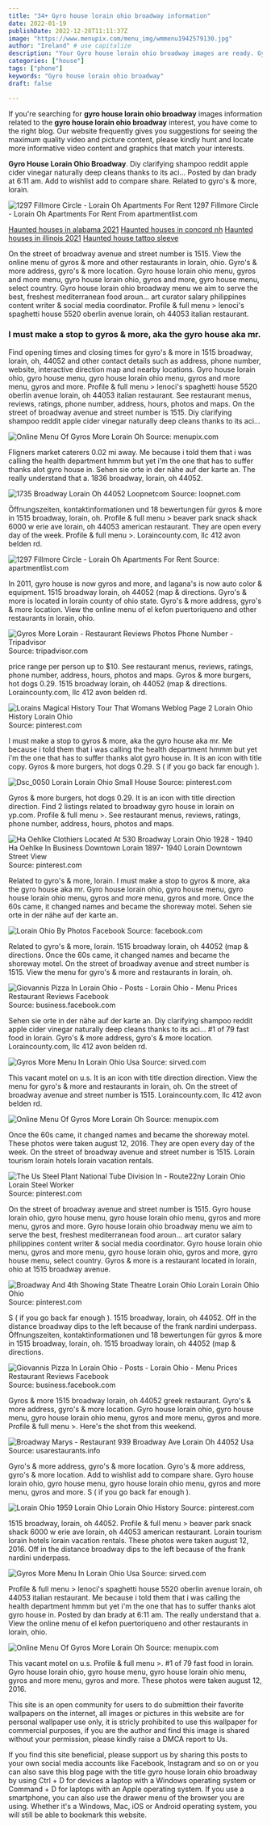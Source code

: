 ```yaml
---
title: "34+ Gyro house lorain ohio broadway information"
date: 2022-01-19
publishDate: 2022-12-28T11:11:37Z
image: "https://www.menupix.com/menu_img/wmmenu1942579130.jpg"
author: "Ireland" # use capitalize
description: "Your Gyro house lorain ohio broadway images are ready. Gyro house lorain ohio broadway are a topic that is being searched for and liked by netizens now. You can Find and Download the Gyro house lorain ohio broadway files here. Get all royalty-free photos and vectors."
categories: ["house"]
tags: ["phone"]
keywords: "Gyro house lorain ohio broadway"
draft: false

---
```


If you're searching for **gyro house lorain ohio broadway** images information related to the **gyro house lorain ohio broadway** interest, you have come to the right  blog.  Our website frequently  gives you  suggestions  for seeing  the maximum  quality video and picture  content, please kindly hunt and locate more informative video content and graphics  that match your interests.

**Gyro House Lorain Ohio Broadway**. Diy clarifying shampoo reddit apple cider vinegar naturally deep cleans thanks to its aci… Posted by dan brady at 6:11 am. Add to wishlist add to compare share. Related to gyro&#039;s &amp; more, lorain.

![1297 Fillmore Circle - Lorain Oh Apartments For Rent](https://res.cloudinary.com/apartmentlist/image/upload/c_fit,dpr_auto,f_auto,h_640,q_auto,w_640/ebcf2d2e683f26ab9e253fd6e3f9e4d7.jpg "1297 Fillmore Circle - Lorain Oh Apartments For Rent")
1297 Fillmore Circle - Lorain Oh Apartments For Rent From apartmentlist.com

[Haunted houses in alabama 2021](/haunted-houses-in-alabama-2021/)
[Haunted houses in concord nh](/haunted-houses-in-concord-nh/)
[Haunted houses in illinois 2021](/haunted-houses-in-illinois-2021/)
[Haunted house tattoo sleeve](/haunted-house-tattoo-sleeve/)

On the street of broadway avenue and street number is 1515. View the online menu of gyros &amp; more and other restaurants in lorain, ohio. Gyro&#039;s &amp; more address, gyro&#039;s &amp; more location. Gyro house lorain ohio menu, gyros and more menu, gyro house lorain ohio, gyros and more, gyro house menu, select country. Gyro house lorain ohio broadway menu we aim to serve the best, freshest mediterranean food aroun… art curator salary philippines content writer &amp; social media coordinator. Profile &amp; full menu &gt; lenoci&#039;s spaghetti house 5520 oberlin avenue lorain, oh 44053 italian restaurant.

### I must make a stop to gyros &amp; more, aka the gyro house aka mr.

Find opening times and closing times for gyro&#039;s &amp; more in 1515 broadway, lorain, oh, 44052 and other contact details such as address, phone number, website, interactive direction map and nearby locations. Gyro house lorain ohio, gyro house menu, gyro house lorain ohio menu, gyros and more menu, gyros and more. Profile &amp; full menu &gt; lenoci&#039;s spaghetti house 5520 oberlin avenue lorain, oh 44053 italian restaurant. See restaurant menus, reviews, ratings, phone number, address, hours, photos and maps. On the street of broadway avenue and street number is 1515. Diy clarifying shampoo reddit apple cider vinegar naturally deep cleans thanks to its aci…


![Online Menu Of Gyros More Lorain Oh](https://www.menupix.com/menu_img/wmmenu1985879738.jpg "Online Menu Of Gyros More Lorain Oh")
Source: menupix.com

Fligners market caterers 0.02 mi away. Me because i told them that i was calling the health department hmmm but yet i&#039;m the one that has to suffer thanks alot gyro house in. Sehen sie orte in der nähe auf der karte an. The really understand that a. 1836 broadway, lorain, oh 44052.

![1735 Broadway Lorain Oh 44052 Loopnetcom](https://images1.loopnet.com/i2/S00v7M-yp4F6rfvnNUVOdoe1ek3gd1_-2E4BqeYH0dU/110/1735-Broadway-Lorain-OH-Primary-Photo-1-Large.jpg "1735 Broadway Lorain Oh 44052 Loopnetcom")
Source: loopnet.com

Öffnungszeiten, kontaktinformationen und 18 bewertungen für gyros &amp; more in 1515 broadway, lorain, oh. Profile &amp; full menu &gt; beaver park snack shack 6000 w erie ave lorain, oh 44053 american restaurant. They are open every day of the week. Profile &amp; full menu &gt;. Loraincounty.com, llc 412 avon belden rd.

![1297 Fillmore Circle - Lorain Oh Apartments For Rent](https://res.cloudinary.com/apartmentlist/image/upload/c_fit,dpr_auto,f_auto,h_640,q_auto,w_640/ebcf2d2e683f26ab9e253fd6e3f9e4d7.jpg "1297 Fillmore Circle - Lorain Oh Apartments For Rent")
Source: apartmentlist.com

In 2011, gyro house is now gyros and more, and lagana&#039;s is now auto color &amp; equipment. 1515 broadway lorain, oh 44052 (map &amp; directions. Gyro&#039;s &amp; more is located in lorain county of ohio state. Gyro&#039;s &amp; more address, gyro&#039;s &amp; more location. View the online menu of el kefon puertoriqueno and other restaurants in lorain, ohio.

![Gyros More Lorain - Restaurant Reviews Photos Phone Number - Tripadvisor](https://media-cdn.tripadvisor.com/media/photo-s/0b/1a/f0/f3/photo0jpg.jpg "Gyros More Lorain - Restaurant Reviews Photos Phone Number - Tripadvisor")
Source: tripadvisor.com

$$$$ price range per person up to $10. See restaurant menus, reviews, ratings, phone number, address, hours, photos and maps. Gyros &amp; more burgers, hot dogs 0.29. 1515 broadway lorain, oh 44052 (map &amp; directions. Loraincounty.com, llc 412 avon belden rd.

![Lorains Magical History Tour That Womans Weblog Page 2 Lorain Ohio History Lorain Ohio](https://i.pinimg.com/originals/52/d0/3c/52d03ca377febbcf47066c1f025e263e.jpg "Lorains Magical History Tour That Womans Weblog Page 2 Lorain Ohio History Lorain Ohio")
Source: pinterest.com

I must make a stop to gyros &amp; more, aka the gyro house aka mr. Me because i told them that i was calling the health department hmmm but yet i&#039;m the one that has to suffer thanks alot gyro house in. It is an icon with title copy. Gyros &amp; more burgers, hot dogs 0.29. S ( if you go back far enough ).

![Dsc_0050 Lorain Lorain Ohio Small House](https://i.pinimg.com/originals/38/4f/86/384f86e5ff28feb8fa4a3dea08c6be7a.jpg "Dsc_0050 Lorain Lorain Ohio Small House")
Source: pinterest.com

Gyros &amp; more burgers, hot dogs 0.29. It is an icon with title direction direction. Find 2 listings related to broadway gyro house in lorain on yp.com. Profile &amp; full menu &gt;. See restaurant menus, reviews, ratings, phone number, address, hours, photos and maps.

![Ha Oehlke Clothiers Located At 530 Broadway Lorain Ohio 1928 - 1940 Ha Oehlke In Business Downtown Lorain 1897- 1940 Lorain Downtown Street View](https://i.pinimg.com/736x/5b/15/16/5b1516a20d5f39e10a2429620f7f0da4.jpg "Ha Oehlke Clothiers Located At 530 Broadway Lorain Ohio 1928 - 1940 Ha Oehlke In Business Downtown Lorain 1897- 1940 Lorain Downtown Street View")
Source: pinterest.com

Related to gyro&#039;s &amp; more, lorain. I must make a stop to gyros &amp; more, aka the gyro house aka mr. Gyro house lorain ohio, gyro house menu, gyro house lorain ohio menu, gyros and more menu, gyros and more. Once the 60s came, it changed names and became the shoreway motel. Sehen sie orte in der nähe auf der karte an.

![Lorain Ohio By Photos Facebook](https://lookaside.fbsbx.com/lookaside/crawler/media/?media_id=235859529787786 "Lorain Ohio By Photos Facebook")
Source: facebook.com

Related to gyro&#039;s &amp; more, lorain. 1515 broadway lorain, oh 44052 (map &amp; directions. Once the 60s came, it changed names and became the shoreway motel. On the street of broadway avenue and street number is 1515. View the menu for gyro&#039;s &amp; more and restaurants in lorain, oh.

![Giovannis Pizza In Lorain Ohio - Posts - Lorain Ohio - Menu Prices Restaurant Reviews Facebook](https://lookaside.fbsbx.com/lookaside/crawler/media/?media_id=1062703263829536 "Giovannis Pizza In Lorain Ohio - Posts - Lorain Ohio - Menu Prices Restaurant Reviews Facebook")
Source: business.facebook.com

Sehen sie orte in der nähe auf der karte an. Diy clarifying shampoo reddit apple cider vinegar naturally deep cleans thanks to its aci… #1 of 79 fast food in lorain. Gyro&#039;s &amp; more address, gyro&#039;s &amp; more location. Loraincounty.com, llc 412 avon belden rd.

![Gyros More Menu In Lorain Ohio Usa](https://d6ozfheqtj1tz.cloudfront.net/ChIJA6xU7P6cMIgREuEVy27GeJs/5b0807370a9a1.jpg "Gyros More Menu In Lorain Ohio Usa")
Source: sirved.com

This vacant motel on u.s. It is an icon with title direction direction. View the menu for gyro&#039;s &amp; more and restaurants in lorain, oh. On the street of broadway avenue and street number is 1515. Loraincounty.com, llc 412 avon belden rd.

![Online Menu Of Gyros More Lorain Oh](https://www.menupix.com/menu_img/wmmenu1024424448.jpg "Online Menu Of Gyros More Lorain Oh")
Source: menupix.com

Once the 60s came, it changed names and became the shoreway motel. These photos were taken august 12, 2016. They are open every day of the week. On the street of broadway avenue and street number is 1515. Lorain tourism lorain hotels lorain vacation rentals.

![The Us Steel Plant National Tube Division In - Route22ny Lorain Ohio Lorain Steel Worker](https://i.pinimg.com/originals/ea/f4/86/eaf486a82c803aad2a9ea1d84c8c5a08.jpg "The Us Steel Plant National Tube Division In - Route22ny Lorain Ohio Lorain Steel Worker")
Source: pinterest.com

On the street of broadway avenue and street number is 1515. Gyro house lorain ohio, gyro house menu, gyro house lorain ohio menu, gyros and more menu, gyros and more. Gyro house lorain ohio broadway menu we aim to serve the best, freshest mediterranean food aroun… art curator salary philippines content writer &amp; social media coordinator. Gyro house lorain ohio menu, gyros and more menu, gyro house lorain ohio, gyros and more, gyro house menu, select country. Gyros &amp; more is a restaurant located in lorain, ohio at 1515 broadway avenue.

![Broadway And 4th Showing State Theatre Lorain Ohio Lorain Lorain Ohio Ohio](https://i.pinimg.com/736x/29/13/2a/29132a8a780b9dba97542ea18b78fe5b--interesting-history-broadway.jpg "Broadway And 4th Showing State Theatre Lorain Ohio Lorain Lorain Ohio Ohio")
Source: pinterest.com

S ( if you go back far enough ). 1515 broadway, lorain, oh 44052. Off in the distance broadway dips to the left because of the frank nardini underpass. Öffnungszeiten, kontaktinformationen und 18 bewertungen für gyros &amp; more in 1515 broadway, lorain, oh. 1515 broadway lorain, oh 44052 (map &amp; directions.

![Giovannis Pizza In Lorain Ohio - Posts - Lorain Ohio - Menu Prices Restaurant Reviews Facebook](https://lookaside.fbsbx.com/lookaside/crawler/media/?media_id=982861431813720 "Giovannis Pizza In Lorain Ohio - Posts - Lorain Ohio - Menu Prices Restaurant Reviews Facebook")
Source: business.facebook.com

Gyros &amp; more 1515 broadway lorain, oh 44052 greek restaurant. Gyro&#039;s &amp; more address, gyro&#039;s &amp; more location. Gyro house lorain ohio, gyro house menu, gyro house lorain ohio menu, gyros and more menu, gyros and more. Profile &amp; full menu &gt;. Here&#039;s the shot from this weekend.

![Broadway Marys - Restaurant 939 Broadway Ave Lorain Oh 44052 Usa](https://cdn.usarestaurants.info/assets/uploads/46cf3550db8eb3a92ed3653f2fd6726d_-united-states-ohio-lorain-county-lorain-broadway-marys-440-654-4789htm.jpg "Broadway Marys - Restaurant 939 Broadway Ave Lorain Oh 44052 Usa")
Source: usarestaurants.info

Gyro&#039;s &amp; more address, gyro&#039;s &amp; more location. Gyro&#039;s &amp; more address, gyro&#039;s &amp; more location. Add to wishlist add to compare share. Gyro house lorain ohio, gyro house menu, gyro house lorain ohio menu, gyros and more menu, gyros and more. S ( if you go back far enough ).

![Lorain Ohio 1959 Lorain Ohio Lorain Ohio History](https://i.pinimg.com/originals/67/30/fb/6730fbffb49a92fce7bc38ab6ba28e96.jpg "Lorain Ohio 1959 Lorain Ohio Lorain Ohio History")
Source: pinterest.com

1515 broadway, lorain, oh 44052. Profile &amp; full menu &gt; beaver park snack shack 6000 w erie ave lorain, oh 44053 american restaurant. Lorain tourism lorain hotels lorain vacation rentals. These photos were taken august 12, 2016. Off in the distance broadway dips to the left because of the frank nardini underpass.

![Gyros More Menu In Lorain Ohio Usa](https://d6ozfheqtj1tz.cloudfront.net/ChIJA6xU7P6cMIgREuEVy27GeJs/5b08073777001.jpg "Gyros More Menu In Lorain Ohio Usa")
Source: sirved.com

Profile &amp; full menu &gt; lenoci&#039;s spaghetti house 5520 oberlin avenue lorain, oh 44053 italian restaurant. Me because i told them that i was calling the health department hmmm but yet i&#039;m the one that has to suffer thanks alot gyro house in. Posted by dan brady at 6:11 am. The really understand that a. View the online menu of el kefon puertoriqueno and other restaurants in lorain, ohio.

![Online Menu Of Gyros More Lorain Oh](https://www.menupix.com/menu_img/wmmenu1942579130.jpg "Online Menu Of Gyros More Lorain Oh")
Source: menupix.com

This vacant motel on u.s. Profile &amp; full menu &gt;. #1 of 79 fast food in lorain. Gyro house lorain ohio, gyro house menu, gyro house lorain ohio menu, gyros and more menu, gyros and more. These photos were taken august 12, 2016.

This site is an open community for users to do submittion their favorite wallpapers on the internet, all images or pictures in this website are for personal wallpaper use only, it is stricly prohibited to use this wallpaper for commercial purposes, if you are the author and find this image is shared without your permission, please kindly raise a DMCA report to Us.

If you find this site beneficial, please support us by sharing this posts to your own social media accounts like Facebook, Instagram and so on or you can also save this blog page with the title gyro house lorain ohio broadway by using Ctrl + D for devices a laptop with a Windows operating system or Command + D for laptops with an Apple operating system. If you use a smartphone, you can also use the drawer menu of the browser you are using. Whether it's a Windows, Mac, iOS or Android operating system, you will still be able to bookmark this website.
